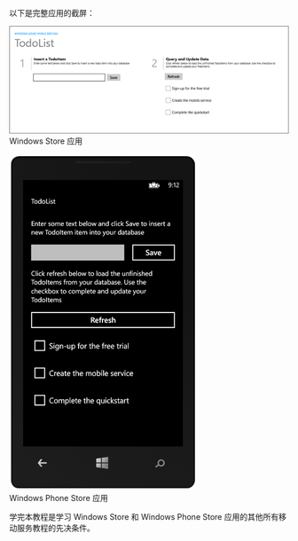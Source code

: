 
以下是完整应用的截屏：

![](./media/mobile-services-windows-universal-get-started/mobile-quickstart-completed.png)
<br/>
<tags ms.service=""
    ms.date=""
    wacn.date=""
    />Windows Store 应用

![](./media/mobile-services-windows-universal-get-started/mobile-quickstart-completed-wp8.png)
<br/>Windows Phone Store 应用

学完本教程是学习 Windows Store 和 Windows Phone Store 应用的其他所有移动服务教程的先决条件。 
